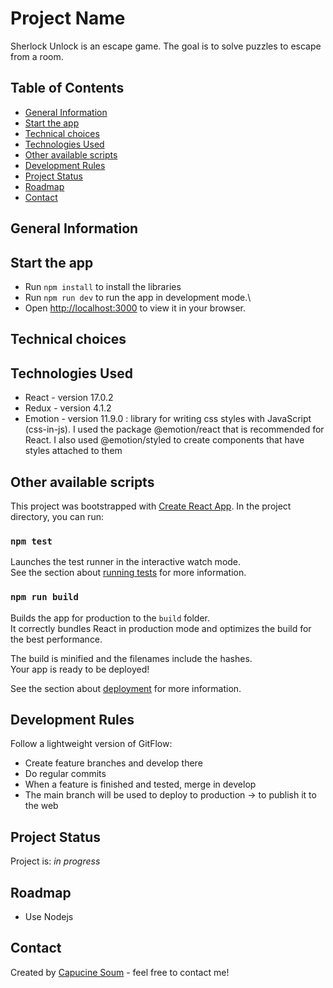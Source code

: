 # Project Name

Sherlock Unlock is an escape game. The goal is to solve puzzles to escape from a room.

<!-- TODO > Live demo [_here_](https://www.example.com).
-->

## Table of Contents

- [General Information](#general-information)
- [Start the app](#start-app)
- [Technical choices](#technical-choices)
- [Technologies Used](#technologies-used)
- [Other available scripts](#available-scripts)
- [Development Rules](#development-rules)
- [Project Status](#project-status)
- [Roadmap](#roadmap)
- [Contact](#contact)

## General Information

## Start the app

- Run `npm install` to install the libraries
- Run `npm run dev` to run the app in development mode.\
- Open [http://localhost:3000](http://localhost:3000) to view it in your browser.

## Technical choices

## Technologies Used

- React - version 17.0.2
- Redux - version 4.1.2
- Emotion - version 11.9.0 : library for writing css styles with JavaScript (css-in-js). I used the package @emotion/react that is recommended for React. I also used @emotion/styled to create components that have styles attached to them

## Other available scripts

This project was bootstrapped with [Create React App](https://github.com/facebook/create-react-app). In the project directory, you can run:

### `npm test`

<!-- TODO to configure and to create test file -->

Launches the test runner in the interactive watch mode.\
See the section about [running tests](https://facebook.github.io/create-react-app/docs/running-tests) for more information.

### `npm run build`

Builds the app for production to the `build` folder.\
It correctly bundles React in production mode and optimizes the build for the best performance.

The build is minified and the filenames include the hashes.\
Your app is ready to be deployed!

See the section about [deployment](https://facebook.github.io/create-react-app/docs/deployment) for more information.

## Development Rules

Follow a lightweight version of GitFlow:

- Create feature branches and develop there
- Do regular commits
- When a feature is finished and tested, merge in develop
- The main branch will be used to deploy to production -> to publish it to the web

## Project Status

Project is: _in progress_

## Roadmap

- Use Nodejs

## Contact

Created by [Capucine Soum](mailto:soum.capucine@gmail.com) - feel free to contact me!
